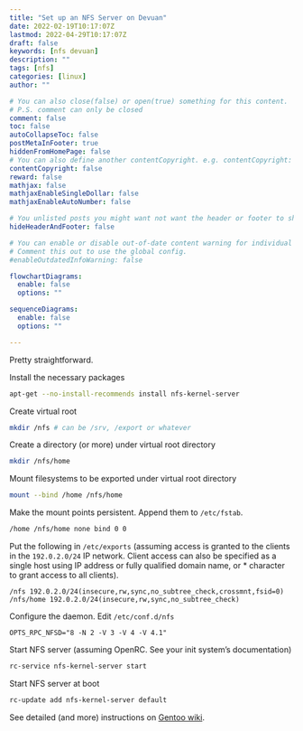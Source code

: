 ```yaml
---
title: "Set up an NFS Server on Devuan"
date: 2022-02-19T10:17:07Z
lastmod: 2022-04-29T10:17:07Z
draft: false 
keywords: [nfs devuan]
description: ""
tags: [nfs] 
categories: [linux]
author: ""

# You can also close(false) or open(true) something for this content.
# P.S. comment can only be closed
comment: false
toc: false
autoCollapseToc: false
postMetaInFooter: true 
hiddenFromHomePage: false
# You can also define another contentCopyright. e.g. contentCopyright: "This is another copyright."
contentCopyright: false
reward: false
mathjax: false
mathjaxEnableSingleDollar: false
mathjaxEnableAutoNumber: false

# You unlisted posts you might want not want the header or footer to show
hideHeaderAndFooter: false

# You can enable or disable out-of-date content warning for individual post.
# Comment this out to use the global config.
#enableOutdatedInfoWarning: false

flowchartDiagrams:
  enable: false
  options: ""

sequenceDiagrams: 
  enable: false
  options: ""

---
```

Pretty straightforward. 
<!--more-->
Install the necessary packages
```bash
apt-get --no-install-recommends install nfs-kernel-server
```
Create virtual root
```bash 
mkdir /nfs # can be /srv, /export or whatever
```
Create a directory (or more) under virtual root directory
```bash
mkdir /nfs/home 
```
Mount filesystems to be exported under virtual root directory
```bash
mount --bind /home /nfs/home 
```
Make the mount points persistent. Append them to `/etc/fstab`.
```bash
/home /nfs/home none bind 0 0 
```
Put the following in `/etc/exports` (assuming access is granted to the clients in the `192.0.2.0/24` IP network. Client access can also be specified as a single host using IP address or fully qualified domain name, or * character to grant access to all clients).
```
/nfs 192.0.2.0/24(insecure,rw,sync,no_subtree_check,crossmnt,fsid=0)
/nfs/home 192.0.2.0/24(insecure,rw,sync,no_subtree_check)
```
Configure the daemon. Edit `/etc/conf.d/nfs`
```
OPTS_RPC_NFSD="8 -N 2 -V 3 -V 4 -V 4.1"
```
Start NFS server (assuming OpenRC. See your init system’s documentation)
```bash
rc-service nfs-kernel-server start 
```
Start NFS server at boot
```bash 
rc-update add nfs-kernel-server default
```
See detailed (and more) instructions on [Gentoo wiki](https://wiki.gentoo.org/wiki/Nfs-utils).
